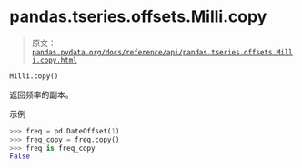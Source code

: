 # pandas.tseries.offsets.Milli.copy

> 原文：[`pandas.pydata.org/docs/reference/api/pandas.tseries.offsets.Milli.copy.html`](https://pandas.pydata.org/docs/reference/api/pandas.tseries.offsets.Milli.copy.html)

```py
Milli.copy()
```

返回频率的副本。

示例

```py
>>> freq = pd.DateOffset(1)
>>> freq_copy = freq.copy()
>>> freq is freq_copy
False 
```
